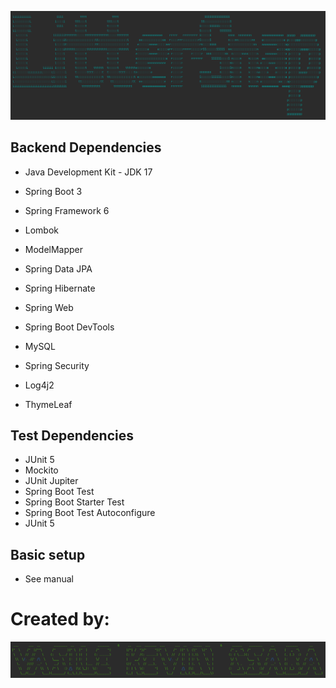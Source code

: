![img.png](img.png)


## Backend Dependencies

- Java Development Kit - JDK 17
- Spring Boot 3
- Spring Framework 6

- Lombok
- ModelMapper
- Spring Data JPA
- Spring Hibernate
- Spring Web
- Spring Boot DevTools
- MySQL
- Spring Security
- Log4j2
- ThymeLeaf

## Test Dependencies

- JUnit 5
- Mockito
- JUnit Jupiter
- Spring Boot Test
- Spring Boot Starter Test
- Spring Boot Test Autoconfigure
- JUnit 5

## Basic setup

- See manual

# Created by:

![img_1.png](img_1.png)
